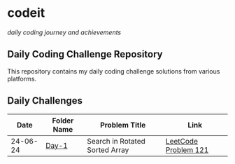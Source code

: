 # codeit
*daily coding journey and achievements*
## Daily Coding Challenge Repository

This repository contains my daily coding challenge solutions from various platforms.

## Daily Challenges
| Date       | Folder Name          | Problem Title      | Link                                      |
|------------|----------------------|--------------------|-------------------------------------------|
| 24-06-24   | [Day-1](https://github.com/asthatripathi17/CodeChronicles/tree/main/day1) | Search in Rotated Sorted Array | [LeetCode Problem 121](https://leetcode.com/problems/best-time-to-buy-and-sell-stock/) |